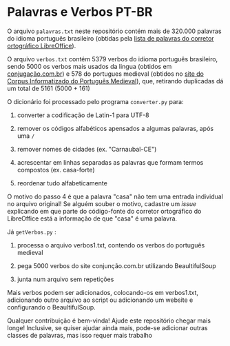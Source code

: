 # Palavras e Verbos PT-BR

O arquivo `palavras.txt` neste repositório contém mais de 320.000 palavras do idioma português brasileiro (obtidas pela [lista de palavras do corretor ortográfico LibreOffice](https://cgit.freedesktop.org/libreoffice/dictionaries/plain/pt_BR/pt_BR.dic)).

O arquivo `verbos.txt` contém 5379 verbos do idioma português brasileiro, sendo 5000 os verbos mais usados da lingua (obtidos em [conjugação.com.br](conjugacao.com.br/verbos-populares/)) e  578 do portugues medieval (obtidos no  [site do Corpus Informatizado do Português Medieval](https://cipm.fcsh.unl.pt/gencontent.jsp?id=27)), que, retirando duplicadas dá um total de 5161 (5000 + 161)

O dicionário foi processado pelo programa `converter.py` para:

1. converter a codificação de Latin-1 para UTF-8

2. remover os códigos alfabéticos apensados a algumas palavras, após uma `/`

3. remover nomes de cidades (ex. "Carnaubal-CE")

4. acrescentar em linhas separadas as palavras que formam termos compostos (ex. casa-forte)

5. reordenar tudo alfabeticamente

O motivo do passo 4 é que a palavra "casa" não tem uma entrada individual no arquivo original! Se alguém souber o motivo, cadastre um *issue* explicando em que parte do código-fonte do corretor ortográfico do LibreOffice está a informação de que "casa" é uma palavra.

Já `getVerbos.py` :

1. processa o arquivo verbos1.txt, contendo os verbos do português medieval 

2. pega 5000 verbos do site conjunção.com.br utilizando BeaultifulSoup

3. junta num arquivo sem repetições

Mais verbos podem ser adicionados, colocando-os em verbos1.txt, adicionando outro arquivo ao script ou adicionando um website e configurando o BeaultifulSoup. 

Qualquer contribuição é bem-vinda! Ajude este repositório chegar mais longe! 
Inclusive, se quiser ajudar ainda mais, pode-se adicionar outras classes de palavras, mas isso requer mais trabalho
